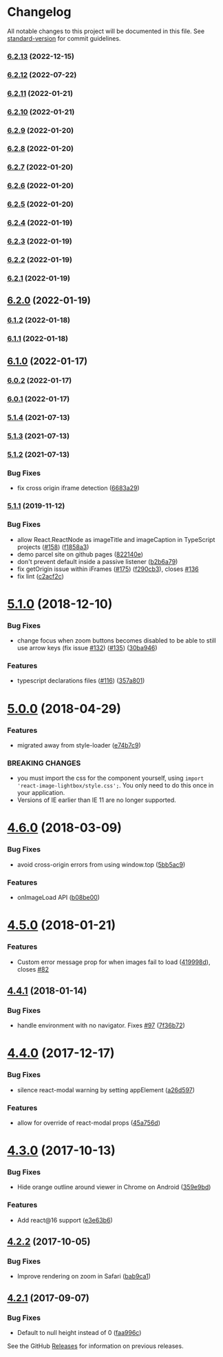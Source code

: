 # Changelog

All notable changes to this project will be documented in this file. See [standard-version](https://github.com/conventional-changelog/standard-version) for commit guidelines.

### [6.2.13](https://github.com/TopSoft4U/react-image-lightbox/compare/v6.2.12...v6.2.13) (2022-12-15)

### [6.2.12](https://github.com/TopSoft4U/react-image-lightbox/compare/v6.2.11...v6.2.12) (2022-07-22)

### [6.2.11](https://github.com/TopSoft4U/react-image-lightbox/compare/v6.2.10...v6.2.11) (2022-01-21)

### [6.2.10](https://github.com/TopSoft4U/react-image-lightbox/compare/v6.2.9...v6.2.10) (2022-01-21)

### [6.2.9](https://github.com/TopSoft4U/react-image-lightbox/compare/v6.2.8...v6.2.9) (2022-01-20)

### [6.2.8](https://github.com/TopSoft4U/react-image-lightbox/compare/v6.2.7...v6.2.8) (2022-01-20)

### [6.2.7](https://github.com/TopSoft4U/react-image-lightbox/compare/v6.2.6...v6.2.7) (2022-01-20)

### [6.2.6](https://github.com/TopSoft4U/react-image-lightbox/compare/v6.2.5...v6.2.6) (2022-01-20)

### [6.2.5](https://github.com/TopSoft4U/react-image-lightbox/compare/v6.2.4...v6.2.5) (2022-01-20)

### [6.2.4](https://github.com/TopSoft4U/react-image-lightbox/compare/v6.2.3...v6.2.4) (2022-01-19)

### [6.2.3](https://github.com/TopSoft4U/react-image-lightbox/compare/v6.2.2...v6.2.3) (2022-01-19)

### [6.2.2](https://github.com/TopSoft4U/react-image-lightbox/compare/v6.2.1...v6.2.2) (2022-01-19)

### [6.2.1](https://github.com/TopSoft4U/react-image-lightbox/compare/v6.2.0...v6.2.1) (2022-01-19)

## [6.2.0](https://github.com/TopSoft4U/react-image-lightbox/compare/v6.1.2...v6.2.0) (2022-01-19)

### [6.1.2](https://github.com/TopSoft4U/react-image-lightbox/compare/v6.1.1...v6.1.2) (2022-01-18)

### [6.1.1](https://github.com/TopSoft4U/react-image-lightbox/compare/v6.1.0...v6.1.1) (2022-01-18)

## [6.1.0](https://github.com/TopSoft4U/react-image-lightbox/compare/v6.0.2...v6.1.0) (2022-01-17)

### [6.0.2](https://github.com/TopSoft4U/react-image-lightbox/compare/v6.0.1...v6.0.2) (2022-01-17)

### [6.0.1](https://github.com/TopSoft4U/react-image-lightbox/compare/v5.1.4...v6.0.1) (2022-01-17)

### [5.1.4](https://github.com/frontend-collective/react-image-lightbox/compare/v5.1.3...v5.1.4) (2021-07-13)

### [5.1.3](https://github.com/frontend-collective/react-image-lightbox/compare/v5.1.2...v5.1.3) (2021-07-13)

### [5.1.2](https://github.com/frontend-collective/react-image-lightbox/compare/v5.1.1...v5.1.2) (2021-07-13)


### Bug Fixes

* fix cross origin iframe detection ([6683a29](https://github.com/frontend-collective/react-image-lightbox/commit/6683a29639f0df2609849d9c71f7da0fa08a4882))

### [5.1.1](https://github.com/frontend-collective/react-image-lightbox/compare/v5.1.0...v5.1.1) (2019-11-12)


### Bug Fixes

* allow React.ReactNode as imageTitle and imageCaption in TypeScript projects ([#158](https://github.com/frontend-collective/react-image-lightbox/issues/158)) ([f1858a3](https://github.com/frontend-collective/react-image-lightbox/commit/f1858a3efe25b66b850565b308688669bd7bab66))
* demo parcel site on github pages ([822140e](https://github.com/frontend-collective/react-image-lightbox/commit/822140ed665f55f664c1a5ea851f6b3aeaed31db))
* don't prevent default inside a passive listener ([b2b6a79](https://github.com/frontend-collective/react-image-lightbox/commit/b2b6a798671de7027635123baec8584e3fefaaf2))
* fix getOrigin issue within iFrames ([#175](https://github.com/frontend-collective/react-image-lightbox/issues/175)) ([f290cb3](https://github.com/frontend-collective/react-image-lightbox/commit/f290cb344ac89f6359b39c0fd4ab8fe00bb36205)), closes [#136](https://github.com/frontend-collective/react-image-lightbox/issues/136)
* fix lint ([c2acf2c](https://github.com/frontend-collective/react-image-lightbox/commit/c2acf2ccd86610ad89f3af497e4eefc911da68ac))

<a name="5.1.0"></a>

# [5.1.0](https://github.com/frontend-collective/react-image-lightbox/compare/v5.0.0...v5.1.0) (2018-12-10)

### Bug Fixes

- change focus when zoom buttons becomes disabled to be able to still use arrow keys (fix issue [#132](https://github.com/frontend-collective/react-image-lightbox/issues/132)) ([#135](https://github.com/frontend-collective/react-image-lightbox/issues/135)) ([30ba946](https://github.com/frontend-collective/react-image-lightbox/commit/30ba946))

### Features

- typescript declarations files ([#116](https://github.com/frontend-collective/react-image-lightbox/issues/116)) ([357a801](https://github.com/frontend-collective/react-image-lightbox/commit/357a801))

<a name="5.0.0"></a>

# [5.0.0](https://github.com/frontend-collective/react-image-lightbox/compare/v4.6.0...v5.0.0) (2018-04-29)

### Features

- migrated away from style-loader ([e74b7c9](https://github.com/frontend-collective/react-image-lightbox/commit/e74b7c9))

### BREAKING CHANGES

- you must import the css for the component yourself,
  using `import 'react-image-lightbox/style.css';`. You only need to do this
  once in your application.
- Versions of IE earlier than IE 11 are no longer supported.

<a name="4.6.0"></a>

# [4.6.0](https://github.com/frontend-collective/react-image-lightbox/compare/v4.5.0...v4.6.0) (2018-03-09)

### Bug Fixes

- avoid cross-origin errors from using window.top ([5bb5ac9](https://github.com/frontend-collective/react-image-lightbox/commit/5bb5ac9))

### Features

- onImageLoad API ([b08be00](https://github.com/frontend-collective/react-image-lightbox/commit/b08be00))

<a name="4.5.0"></a>

# [4.5.0](https://github.com/frontend-collective/react-image-lightbox/compare/v4.4.1...v4.5.0) (2018-01-21)

### Features

- Custom error message prop for when images fail to load ([419998d](https://github.com/frontend-collective/react-image-lightbox/commit/419998d)), closes [#82](https://github.com/frontend-collective/react-image-lightbox/issues/82)

<a name="4.4.1"></a>

## [4.4.1](https://github.com/frontend-collective/react-image-lightbox/compare/v4.4.0...v4.4.1) (2018-01-14)

### Bug Fixes

- handle environment with no navigator. Fixes [#97](https://github.com/frontend-collective/react-image-lightbox/issues/97) ([7f36b72](https://github.com/frontend-collective/react-image-lightbox/commit/7f36b72))

<a name="4.4.0"></a>

# [4.4.0](https://github.com/frontend-collective/react-image-lightbox/compare/v4.3.0...v4.4.0) (2017-12-17)

### Bug Fixes

- silence react-modal warning by setting appElement ([a26d597](https://github.com/frontend-collective/react-image-lightbox/commit/a26d597))

### Features

- allow for override of react-modal props ([45a756d](https://github.com/frontend-collective/react-image-lightbox/commit/45a756d))

<a name="4.3.0"></a>

# [4.3.0](https://github.com/frontend-collective/react-image-lightbox/compare/v4.2.2...v4.3.0) (2017-10-13)

### Bug Fixes

- Hide orange outline around viewer in Chrome on Android ([359e9bd](https://github.com/frontend-collective/react-image-lightbox/commit/359e9bd))

### Features

- Add react@16 support ([e3e63b6](https://github.com/frontend-collective/react-image-lightbox/commit/e3e63b6))

<a name="4.2.2"></a>

## [4.2.2](https://github.com/frontend-collective/react-image-lightbox/compare/v4.2.1...v4.2.2) (2017-10-05)

### Bug Fixes

- Improve rendering on zoom in Safari ([bab9ca1](https://github.com/frontend-collective/react-image-lightbox/commit/bab9ca1))

<a name="4.2.1"></a>

## [4.2.1](https://github.com/frontend-collective/react-image-lightbox/compare/v4.1.0...v4.2.1) (2017-09-07)

### Bug Fixes

- Default to null height instead of 0 ([faa996c](https://github.com/frontend-collective/react-image-lightbox/commit/faa996c))

See the GitHub [Releases](https://github.com/frontend-collective/react-image-lightbox/releases) for information on previous releases.
